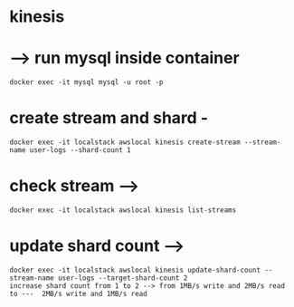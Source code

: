 # kinesis


# -->  run mysql inside container
    docker exec -it mysql mysql -u root -p 
# create stream and shard - 
    docker exec -it localstack awslocal kinesis create-stream --stream-name user-logs --shard-count 1

# check stream --> 
    docker exec -it localstack awslocal kinesis list-streams


# update shard count -->    
    docker exec -it localstack awslocal kinesis update-shard-count --stream-name user-logs --target-shard-count 2
    increase shard count from 1 to 2 --> from 1MB/s write and 2MB/s read to ---  2MB/s write and 1MB/s read